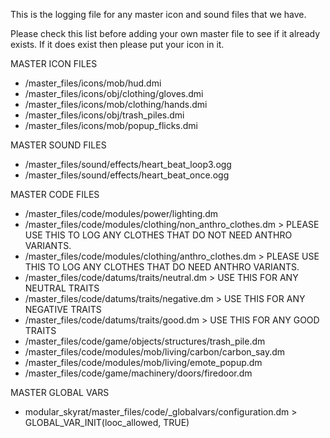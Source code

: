 This is the logging file for any master icon and sound files that we have.

Please check this list before adding your own master file to see if it already exists. If it does exist then please put your icon in it.

MASTER ICON FILES
- /master_files/icons/mob/hud.dmi
- /master_files/icons/obj/clothing/gloves.dmi
- /master_files/icons/mob/clothing/hands.dmi
- /master_files/icons/obj/trash_piles.dmi
- /master_files/icons/mob/popup_flicks.dmi

MASTER SOUND FILES
- /master_files/sound/effects/heart_beat_loop3.ogg
- /master_files/sound/effects/heart_beat_once.ogg

MASTER CODE FILES
- /master_files/code/modules/power/lighting.dm
- /master_files/code/modules/clothing/non_anthro_clothes.dm > PLEASE USE THIS TO LOG ANY CLOTHES THAT DO NOT NEED ANTHRO VARIANTS.
- /master_files/code/modules/clothing/anthro_clothes.dm > PLEASE USE THIS TO LOG ANY CLOTHES THAT DO NEED ANTHRO VARIANTS.
- /master_files/code/datums/traits/neutral.dm > USE THIS FOR ANY NEUTRAL TRAITS
- /master_files/code/datums/traits/negative.dm > USE THIS FOR ANY NEGATIVE TRAITS
- /master_files/code/datums/traits/good.dm > USE THIS FOR ANY GOOD TRAITS
- /master_files/code/game/objects/structures/trash_pile.dm
- /master_files/code/modules/mob/living/carbon/carbon_say.dm
- /master_files/code/modules/mob/living/emote_popup.dm
- /master_files/code/game/machinery/doors/firedoor.dm

MASTER GLOBAL VARS
- modular_skyrat/master_files/code/_globalvars/configuration.dm > GLOBAL_VAR_INIT(looc_allowed, TRUE)

